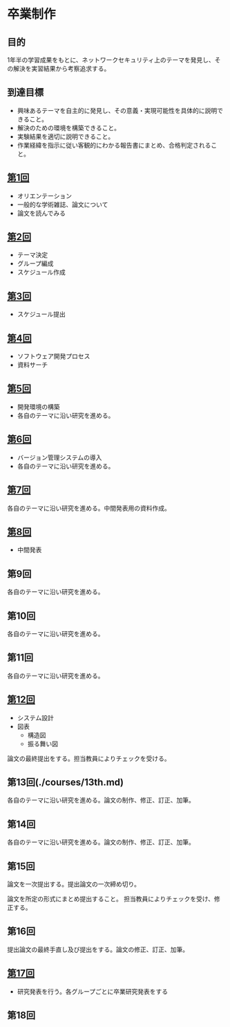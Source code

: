 
# 卒業制作

## 目的	
1年半の学習成果をもとに、ネットワークセキュリティ上のテーマを発見し、その解決を実習結果から考察追求する。

## 到達目標
- 興味あるテーマを自主的に発見し、その意義・実現可能性を具体的に説明できること。
- 解決のための環境を構築できること。
- 実験結果を適切に説明できること。
- 作業経緯を指示に従い客観的にわかる報告書にまとめ、合格判定されること。

## [第1回](./courses/1st.md)

- オリエンテーション
- 一般的な学術雑誌、論文について
- 論文を読んでみる

## [第2回](./courses/2nd.md)
- テーマ決定
- グループ編成
- スケジュール作成

## [第3回](./courses/3rd.md)
- スケジュール提出

## [第4回](./courses/4th.md)
- ソフトウェア開発プロセス
- 資料サーチ

## [第5回](./courses/5th.md)
- 開発環境の構築
- 各自のテーマに沿い研究を進める。

## [第6回](./courses/6th.md)
- バージョン管理システムの導入
- 各自のテーマに沿い研究を進める。

## [第7回](./courses/7th.md)
各自のテーマに沿い研究を進める。中間発表用の資料作成。

## [第8回](./courses/8th.md)
- 中間発表

## 第9回
各自のテーマに沿い研究を進める。

## 第10回
各自のテーマに沿い研究を進める。

## 第11回
各自のテーマに沿い研究を進める。

## [第12回](./courses/11th.md)

- システム設計
- 図表
    - 構造図
    - 振る舞い図

論文の最終提出をする。担当教員によりチェックを受ける。

## 第13回(./courses/13th.md)
各自のテーマに沿い研究を進める。論文の制作、修正、訂正、加筆。

## 第14回

各自のテーマに沿い研究を進める。論文の制作、修正、訂正、加筆。

## 第15回

論文を一次提出する。提出論文の一次締め切り。

論文を所定の形式にまとめ提出すること。 担当教員によりチェックを受け、修正する。

## 第16回

提出論文の最終手直し及び提出をする。論文の修正、訂正、加筆。 

## [第17回](./courses/14th.md)

- 研究発表を行う。各グループごとに卒業研究発表をする

## 第18回
